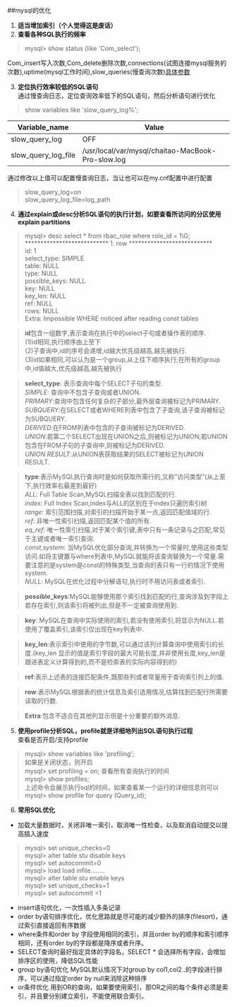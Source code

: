 ##mysql的优化
1. **适当增加索引（个人觉得这是废话）**
2. **查看各种SQL执行的频率**
 
 > mysql> show status (like 'Com_select');
 
 Com_insert写入次数,Com_delete删除次数,connections(试图连接mysql服务的次数),uptime(mysql工作时间),slow_queries(慢查询次数)[具体参数](https://github.com/TeoChoi/notes/blob/master/src/mysql_show_status.md)

3. **定位执行效率较低的SQL语句**  
 通过慢查询日志，定位查询效率低下的SQL语句，然后分析语句进行优化
 > show variables like 'slow_query_log%';  
 
 Variable_name | Value
 --- | ---
 slow_query_log| OFF
 slow_query_log_file| /usr/local/var/mysql/chaitao-MacBook-Pro-slow.log
 通过修改以上值可以配置慢查询日志，当让也可以在my.cnf配置中进行配置
 > slow_query_log=on  
 > slow_query_log_file=log_path
 
4. **通过explain或desc分析SQL语句的执行计划，如要查看所访问的分区使用explain partitions**
 > mysql> desc select * from rbac_role where role_id = 1\G;  
*************************** 1. row ***************************  
           id: 1  
  select_type: SIMPLE  
        table: NULL  
         type: NULL  
possible_keys: NULL  
          key: NULL  
      key_len: NULL  
          ref: NULL  
         rows: NULL  
        Extra: Impossible WHERE noticed after reading const tables  
 
 > **id**包含一组数字,表示查询在执行中的select子句或者操作表的顺序.  
 (1)id相同,执行顺序由上至下  
 (2)子查询中,id的序号会递增,id越大优先级越高,越先被执行.  
 (3)id如果相同,可以认为是一个group,从上往下顺序执行;在所有的group中,id值越大,优先级越高,越先被执行  
 
 > **select_type**: 表示查询中每个SELECT子句的类型.   
  *SIMPLE*: 查询中不包含子查询或者UNION.  
  *PRIMARY*:查询中包含任何复杂的子部分,最外层查询被标记为PRIMARY.  
  *SUBQUERY*:在SELECT或者WHERE列表中包含了子查询,该子查询被标记为SUBQUERY.  
  *DERIVED*:在FROM列表中包含的子查询被标记为DERIVED.  
  *UNION*:若第二个SELECT出现在UNION之后,则被标记为UNION;若UNION包含在FROM子句的子查询中,则被标记为DERIVED.  
  *UNION RESULT*:从UNION表获取结果的SELECT被标记为UNION RESULT.
 
 > **type**:表示MySQL执行查询时是如何获取所需行的,又称”访问类型”(从上至下,执行效率右最差到最好)  
 *ALL*: Full Table Scan,MySQL扫描全表以找到匹配的行.  
 *index*: Full Index Scan,index与ALL的区别在于index只遍历索引树  
 *range*: 索引范围扫描,对索引的扫描开始于某一点,返回匹配值域的行.  
 *ref*: 非唯一性索引扫描,返回匹配某个值的所有.  
 *eq_ref*: 唯一性索引扫描,对于某个索引键,表中只有一条记录与之匹配,常见于主键或者唯一索引查询.  
 *const,system*: 当MySQL优化部分查询,并转换为一个常量时,使用这些类型访问.如将主键置与where列表中,MySQL就能将该查询替换为一个常量.需要注意的是system是const的特殊类型,当查询的表只有一行的情况下使用system.  
 *NULL*: MySQL在优化过程中分解语句,执行时不用访问表或者索引.
 
 > **possible_keys**:MySQL能够使用那个索引找到匹配的行,查询涉及到字段上若存在索引,则该索引将被列出,但是不一定被查询使用到.
 
 > **key**: MySQL在查询中实际使用的索引,若没有使用索引,将显示为NULL.若使用了覆盖索引,该索引仅出现在key列表中.
 
 > **key_len**:表示索引中使用的字节数,可以通过该列计算查询中使用索引的长度.(key_len 显示的值是索引字段的最大可能长度,并非使用长度,key_len是跟进表定义计算得到的,而不是检索表的实际内容得到的)
 
 > **ref**:表示上述表的连接匹配条件,既那些列或者常量用于查询索引列上的值.
 
 > **row**:表示MySQL根据表的统计信息及索引选用情况,估算找到匹配行所需要读取的行数.
 
 > **Extra**:包含不适合在其他列显示但是十分重要的额外消息.
 
5. **使用profile分析SQL，profile就是详细地列出SQL语句执行过程**  
 查看是否开启/支持profile  
 > mysql> show variables like 'profiling';  
 如果是关闭状态，则开启  
 > mysql> set profiling = on;
 查看所有查询执行的时间  
 > mysql> show profiles;  
 上述命令会展示执行sql的时间，如果查看某一个运行的详细信息则可以  
 > mysql> show profile for query (Query_id);
 
6. **常用SQL优化**
 * 加载大量数据时，关闭非唯一索引，取消唯一性检查，以及取消自动提交以提高插入速度
 
 > mysql> set unique_checks=0   
 > mysql> alter table stu disable keys   
 > mysql> set autocommit=0  
 > mysql> load load infile........  
 > mysql> alter table stu enable keys  
 > mysql> set unique_checks=1  
 > mysql> set autocommit =1  

 * insert语句优化，一次性插入多条记录
 * order by语句排序优化，优化思路就是尽可能的减少额外的排序(filesort)，通过索引直接返回有序数据
 * where条件和order by 字段使用相同的索引，并且order by的顺序和索引顺序相同，还有order by的字段都是降序或者升序。
 * SELECT查询时最好指定具体的字段名，SELECT * 会选择所有字段，会增加排序区的使用，降低SQL性能
 * group by语句优化 MySQL默认情况下对group by col1,col2..的字段进行排序，可以通过指定order by null来消除这种排序
 * or条件优化 用到OR的查询，如果要使用索引，那OR之间的每个条件必须是索引，并且要分别建立索引，不能使用联合索引。
 
 
 